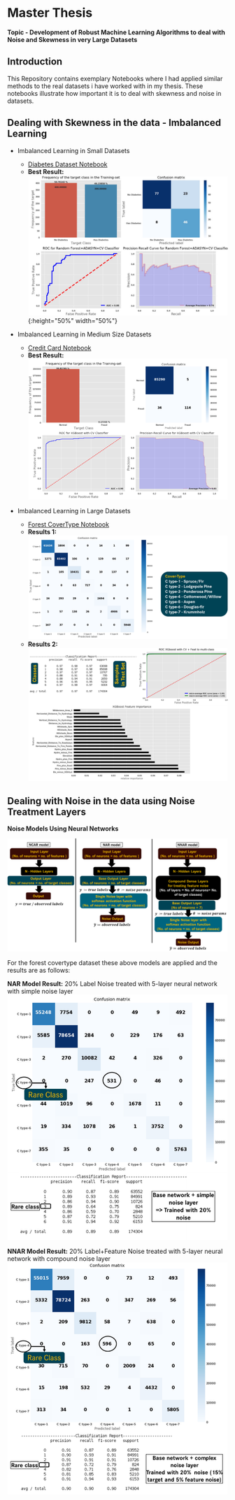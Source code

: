 # Master Thesis 
**Topic - Development of Robust Machine Learning Algorithms to deal with Noise and Skewness in very Large Datasets**

## Introduction
This Repository contains exemplary Notebooks where I had applied similar methods to the real datasets i have worked with in my thesis. These notebooks illustrate how important it is to deal with skewness and noise in datasets.

## Dealing with Skewness in the data - Imbalanced Learning

- Imbalanced Learning in Small Datasets
  - [Diabetes Dataset Notebook](https://github.com/harisyammnv/MasterArbeit/blob/master/Imbalanced_learning_and_noise_layer_Diabetes_dataset.ipynb)
  - **Best Result:**![Best Result](https://github.com/harisyammnv/MasterArbeit/blob/master/RF_diabetes.png){:height="50%" width="50%"}
 
- Imbalanced Learning in Medium Size Datasets
  - [Credit Card Notebook](https://github.com/harisyammnv/MasterArbeit/blob/master/Imbalanced_learning_and_noise_layer_Credit_Card_Dataset_V2.ipynb)
  - **Best Result:**![Best Result](https://github.com/harisyammnv/MasterArbeit/blob/master/XGBoost_credit_card.PNG)
  
- Imbalanced Learning in Large Datasets
  - [Forest CoverType Notebook](https://github.com/harisyammnv/MasterArbeit/blob/master/Imbalanced_learning_and_noise_layer_forest_cover_type_dataset.ipynb)
  - **Results 1:** ![Best Result1](https://github.com/harisyammnv/MasterArbeit/blob/master/cnf_cover_type.png)
  - **Results 2:** ![Best Result2](https://github.com/harisyammnv/MasterArbeit/blob/master/results_cover_typr.png)
  
## Dealing with Noise in the data using Noise Treatment Layers

**Noise Models Using Neural Networks**

![Network Architecture](https://github.com/harisyammnv/MasterArbeit/blob/master/Noise_models.png)

For the forest covertype dataset these above models are applied and the results are as follows:

**NAR Model Result:** 20% Label Noise treated with 5-layer neural network with simple noise layer
![NAR result](https://github.com/harisyammnv/MasterArbeit/blob/master/cnf_nar_model.png)

**NNAR Model Result:** 20% Label+Feature Noise treated with 5-layer neural network with compound noise layer
![NNAR result](https://github.com/harisyammnv/MasterArbeit/blob/master/cnf_nnar_model.png)

  
 
 
 
 
